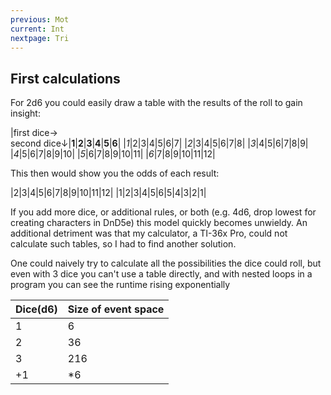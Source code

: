 ```yaml
---
previous: Mot
current: Int
nextpage: Tri
---
```

## First calculations

For 2d6 you could easily draw a table with the results of the roll to gain insight:

|first dice&rarr;<br>second dice&darr;|**1**|**2**|**3**|**4**|**5**|**6**|
|*1*|2|3|4|5|6|7|
|*2*|3|4|5|6|7|8|
|*3*|4|5|6|7|8|9|
|*4*|5|6|7|8|9|10|
|*5*|6|7|8|9|10|11|
|*6*|7|8|9|10|11|12|

This then would show you the odds of each result:

|2|3|4|5|6|7|8|9|10|11|12|
|1|2|3|4|5|6|5|4|3|2|1|

If you add more dice, or additional rules, or both (e.g. 4d6, drop lowest for creating characters in DnD5e) this model quickly becomes unwieldy.
An additional detriment was that my calculator, a TI-36x Pro, could not calculate such tables, so I had to find another solution.

One could naively try to calculate all the possibilities the dice could roll, but even with 3 dice you can't use a table directly, and with nested loops in a program you can see the runtime rising exponentially

| Dice(d6) | Size of event space |
| --- | --- |
| 1 | 6 |
| 2 | 36 |
| 3 | 216 |
| +1 | \*6 |

